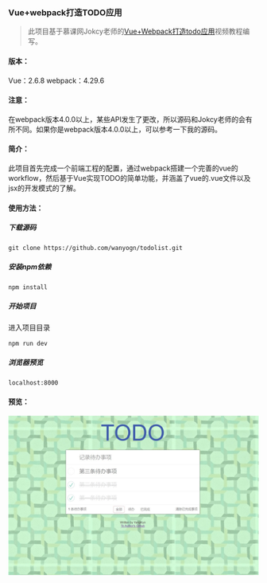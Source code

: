 ### Vue+webpack打造TODO应用

>此项目基于慕课网Jokcy老师的<a href="https://www.imooc.com/learn/935">Vue+Webpack打造todo应用</a>视频教程编写。

#### 版本：
Vue：2.6.8 
webpack：4.29.6
#### 注意：
在webpack版本4.0.0以上，某些API发生了更改，所以源码和Jokcy老师的会有所不同。如果你是webpack版本4.0.0以上，可以参考一下我的源码。

#### 简介：
此项目首先完成一个前端工程的配置，通过webpack搭建一个完善的vue的workflow，然后基于Vue实现TODO的简单功能，并涵盖了vue的.vue文件以及jsx的开发模式的了解。

#### 使用方法：

##### 下载源码

    git clone https://github.com/wanyogn/todolist.git 

##### 安装npm依赖

    npm install

##### 开始项目
进入项目目录

    npm run dev

##### 浏览器预览

    localhost:8000

#### 预览：

![预览](./src/assets/images/picture.jpg)
